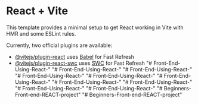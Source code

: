 # React + Vite

This template provides a minimal setup to get React working in Vite with HMR and some ESLint rules.

Currently, two official plugins are available:

- [@vitejs/plugin-react](https://github.com/vitejs/vite-plugin-react/blob/main/packages/plugin-react/README.md) uses [Babel](https://babeljs.io/) for Fast Refresh
- [@vitejs/plugin-react-swc](https://github.com/vitejs/vite-plugin-react-swc) uses [SWC](https://swc.rs/) for Fast Refresh
"# Front-End-Using-React-" 
"# Front-End-Using-React-" 
"# Front-End-Using-React-" 
"# Front-End-Using-React-" 
"# Front-End-Using-React-" 
"# Front-End-Using-React-" 
"# Front-End-Using-React-" 
"# Front-End-Using-React-" 
"# Front-End-Using-React-" 
"# Front-End-Using-React-" 
"# Beginners-Front-end-REACT-project" 
"# Beginners-Front-end-REACT-project" 

